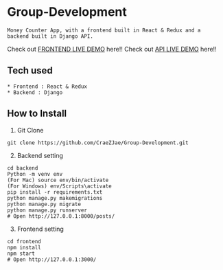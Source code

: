 # Group-Development
```
Money Counter App, with a frontend built in React & Redux and a backend built in Django API.
```
Check out [FRONTEND LIVE DEMO](https://money-counter-frontend.lovepeace777.repl.co/) here!!
Check out [API LIVE DEMO](https://money-counter-backend.craezjae.repl.co/) here!!
## Tech used
```
* Frontend : React & Redux
* Backend : Django
```
## How to Install
1. Git Clone
```
git clone https://github.com/CraeZJae/Group-Development.git
```
2. Backend setting
```
cd backend
Python -m venv env
(For Mac) source env/bin/activate
(For Windows) env/Scripts\activate
pip install -r requirements.txt
python manage.py makemigrations
python manage.py migrate
python manage.py runserver
# Open http://127.0.0.1:8000/posts/
```
3. Frontend setting
```
cd frontend
npm install
npm start
# Open http://127.0.0.1:3000/
